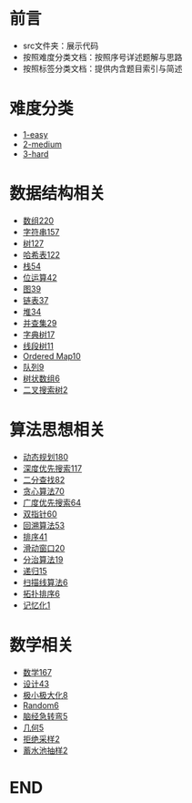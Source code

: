 # 前言
- src文件夹：展示代码
- 按照难度分类文档：按照序号详述题解与思路
- 按照标签分类文档：提供内含题目索引与简述



# 难度分类
- [1-easy](https://github.com/anliux/PracticePool/blob/master/LeetCode/docs/easy.md)
- [2-medium](https://github.com/anliux/PracticePool/blob/master/LeetCode/docs/medium.md)
- [3-hard](https://github.com/anliux/PracticePool/blob/master/LeetCode/docs/hard.md)



# 数据结构相关
- [数组220](https://github.com/anliux/PracticePool/blob/master/LeetCode/docs/Array.md)
- [字符串157](https://github.com/anliux/PracticePool/blob/master/LeetCode/docs/String.md)
- [树127]()
- [哈希表122](https://github.com/anliux/PracticePool/blob/master/LeetCode/docs/Hash%20Table.md)
- [栈54](https://github.com/anliux/PracticePool/blob/master/LeetCode/docs/Stack.md)
- [位运算42]()
- [图39]()
- [链表37]()
- [堆34]()
- [并查集29]()
- [字典树17]()
- [线段树11]()
- [Ordered Map10]()
- [队列9]()
- [树状数组6]()
- [二叉搜索树2]()



# 算法思想相关
- [动态规划180]()
- [深度优先搜索117]()
- [二分查找82]()
- [贪心算法70]()
- [广度优先搜索64]()
- [双指针60]()
- [回溯算法53]()
- [排序41]()
- [滑动窗口20]()
- [分治算法19]()
- [递归15]()
- [扫描线算法6]()
- [拓扑排序6]()
- [记忆化1]()



# 数学相关
- [数学167](https://github.com/anliux/PracticePool/blob/master/LeetCode/docs/Math.md)
- [设计43]()
- [极小极大化8]()
- [Random6]()
- [脑经急转弯5]()
- [几何5]()
- [拒绝采样2]()
- [蓄水池抽样2]()



# END
